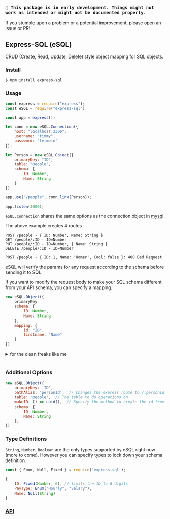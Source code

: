 
### `🚨 This package is in early development. Things might not work as intended or might not be documented properly.`

If you stumble upon a problem or a potential improvement, please open an issue or PR!

## Express-SQL (eSQL)

CRUD (Create, Read, Update, Delete) style object mapping for SQL objects.

### Install

`$ npm install express-sql`

### Usage

```js
const express = require("express");
const eSQL = require("express-sql");

const app = express();

let conn = new eSQL.Connection({
    host: "localhost:3306",
    username: "timmy",
    password: "letmein"
});

let Person = new eSQL.Object({
    primaryKey: "ID",
    table: "people",
    schema: {
        ID: Number,
        Name: String
    }
})

app.use("/people", conn.link(Person));

app.listen(3000);
```

`eSQL.Connection` shares the same options as the connection object in [mysql](https://github.com/mysqljs/mysql#connection-options).

The above example creates 4 routes

```
POST /people - { ID: Number, Name: String }
GET /people/:ID - ID=Number
PUT /people/:ID - ID=Number, { Name: String }
DELETE /people/:ID - ID=Number
```

`POST /people - { ID: 1, Name: 'Homer', Cool: false }: 400 Bad Request`

eSQL will verify the params for any request according to the schema before sending it to SQL.

If you want to modify the request body to make your SQL schema different from your API schema, you can specify a mapping.

```js
new eSQL.Object({
    primaryKey
    schema: {
        ID: Number,
        Name: String
    },
    mapping: {
        id: "ID",
        firstname: "Name"
    }
})
```

<details>
<summary>for the clean freaks like me</summary>

```js
{
    primaryKey: "id",
    schema: {
        id: ["ID", Number],
        firstname: ["Name", String]
    }
}
```
*this has the same effect*

</details>

<br>

### Additional Options

```js
new eSQL.Object({
    primaryKey: 'ID',
    pathAlias: 'personId',  // Changes the express route to /:personId
    table: 'people',  // The table to do operations on
    makeID: () => uuid(),  // Specify the method to create the id from
    schema: {
        ID: Number,
        Name: String
    },
})
```

### Type Definitions

`String`, `Number`, `Boolean` are the only types supported by eSQL right now (more to come). However you can specify types to lock down your schema definition.

```js
const { Enum, Null, Fixed } = require('express-sql');

{
    ID: Fixed(Number, 6), // limits the ID to 6 digits
    PayType: Enum("Hourly", "Salary"),
    Name: Null(String)
}
```

### [API](API.md)